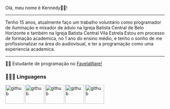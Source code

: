 Olá, meu nome é Kennedy👋🏽!
- - - 
Tenho 15 anos, atualmente faço um trabalho voluntário como programador de iluminação e mixador de áduio na Igreja Batista Central de Belo Horizonte e também na Igreja Batista Central Vila Estrela Estou em processo de formação academica, no 1 ano do ensino médio, e tenho o sonho de me profissionalizar na área do audiovisual, e ter a programação como uma experiencia academica.
- - - 
🧑‍🎓 Estudante de programação no [FavelaWare!](https://favelaware.animahub.com.br/home) 

### 👨🏽‍💻 Linguagens 
<img
 align="left"
 alt="github"
 title="github"
  width="60px"
src="https://cdn.jsdelivr.net/gh/devicons/devicon@latest/icons/github/github-original.svg" />

  <img 
   align="left"
    alt="github"
 title="github"
  width="60px"
  src="https://cdn.jsdelivr.net/gh/devicons/devicon@latest/icons/html5/html5-plain-wordmark.svg" />
  
  <img 
    align="left"
 alt="github"
 title="github"
  width="60px" 
  src="https://cdn.jsdelivr.net/gh/devicons/devicon@latest/icons/javascript/javascript-original.svg" />
  
  <img 
   align="left"
 alt="github"
 title="github"
  width="60px"  
  src="https://cdn.jsdelivr.net/gh/devicons/devicon@latest/icons/css3/css3-original-wordmark.svg" />
   
  <img 
   align="left"
 alt="github"
 title="github"
  width="60px"   
  src="https://cdn.jsdelivr.net/gh/devicons/devicon@latest/icons/python/python-original-wordmark.svg" />
                          
            
